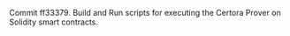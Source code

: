 Commit ff33379.                    Build and Run scripts for executing the Certora Prover on Solidity smart contracts.